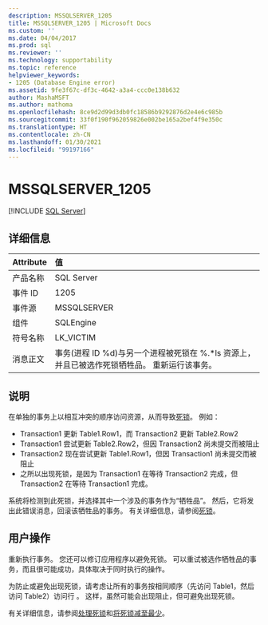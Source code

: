 ```yaml
---
description: MSSQLSERVER_1205
title: MSSQLSERVER_1205 | Microsoft Docs
ms.custom: ''
ms.date: 04/04/2017
ms.prod: sql
ms.reviewer: ''
ms.technology: supportability
ms.topic: reference
helpviewer_keywords:
- 1205 (Database Engine error)
ms.assetid: 9fe3f67c-df3c-4642-a3a4-ccc0e138b632
author: MashaMSFT
ms.author: mathoma
ms.openlocfilehash: 8ce9d2d99d3db0fc18586b9292876d2e4e6c985b
ms.sourcegitcommit: 33f0f190f962059826e002be165a2bef4f9e350c
ms.translationtype: HT
ms.contentlocale: zh-CN
ms.lasthandoff: 01/30/2021
ms.locfileid: "99197166"
---
```

# <a name="mssqlserver_1205"></a>MSSQLSERVER_1205
 [!INCLUDE [SQL Server](../../includes/applies-to-version/sqlserver.md)]
  
## <a name="details"></a>详细信息  
  
| Attribute | 值 |  
| :-------- | :---- |  
|产品名称|SQL Server|  
|事件 ID|1205|  
|事件源|MSSQLSERVER|  
|组件|SQLEngine|  
|符号名称|LK_VICTIM|  
|消息正文|事务(进程 ID %d)与另一个进程被死锁在 %.*ls 资源上，并且已被选作死锁牺牲品。 重新运行该事务。|  
  
## <a name="explanation"></a>说明

在单独的事务上以相互冲突的顺序访问资源，从而导致[死锁](../sql-server-transaction-locking-and-row-versioning-guide.md?#deadlocks)。 例如：  
  
- Transaction1 更新 Table1.Row1，而 Transaction2 更新 Table2.Row2 
- Transaction1 尝试更新 Table2.Row2，但因 Transaction2 尚未提交而被阻止  
- Transaction2 现在尝试更新 Table1.Row1，但因 Transaction1 尚未提交而被阻止
- 之所以出现死锁，是因为 Transaction1 在等待 Transaction2 完成，但 Transaction2 在等待 Transaction1 完成。  
  
系统将检测到此死锁，并选择其中一个涉及的事务作为“牺牲品”。 然后，它将发出此错误消息，回滚该牺牲品的事务。  有关详细信息，请参阅[死锁](../sql-server-transaction-locking-and-row-versioning-guide.md?#deadlocks)。

## <a name="user-action"></a>用户操作  

重新执行事务。 您还可以修订应用程序以避免死锁。 可以重试被选作牺牲品的事务，而且很可能成功，具体取决于同时执行的操作。  
  
为防止或避免出现死锁，请考虑让所有的事务按相同顺序（先访问 Table1，然后访问 Table2）访问行 。 这样，虽然可能会出现阻止，但可避免出现死锁。  
  
有关详细信息，请参阅[处理死锁](../sql-server-transaction-locking-and-row-versioning-guide.md?#handling-deadlocks)和[将死锁减至最少](../sql-server-transaction-locking-and-row-versioning-guide.md#deadlock_minimizing)。
